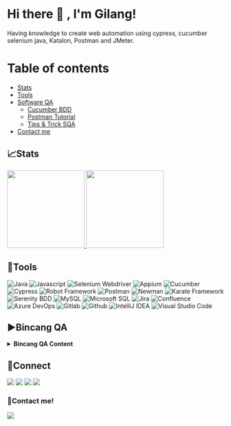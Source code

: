 <!--
**gilangfnd/gilangfnd** is a ✨ _special_ ✨ repository because its `README.md` (this file) appears on your GitHub profile.
Here are some ideas to get you started:
- 🔭 I’m currently working on ...
- 🌱 I’m currently learning ...
- 👯 I’m looking to collaborate on ...
- 🤔 I’m looking for help with ...
- 💬 Ask me about ...
- 📫 How to reach me: ...
- 😄 Pronouns: ...
- ⚡ Fun fact: ...
-->
# Hi there 👋 , I'm Gilang!
Having knowledge to create web automation using cypress, cucumber selenium java, Katalon, Postman and JMeter.

# Table of contents
<!--ts-->
   * [Stats](#stats)
   * [Tools](#tools)
   * [Software QA](#%EF%B8%8Fbincang-qa)
        * [Cucumber BDD](#cucumber-bdd)
        * [Postman Tutorial](#postman)
        * [Tips & Trick SQA](#tips--trick)
   * [Contact me](#contact-me)
<!--te-->


## 📈Stats
<p align="left">
<a href="https://github.com/gilangfnd">
  <img height="180em" src="https://github-readme-stats-eight-theta.vercel.app/api?username=wisnuwm&show_icons=true&theme=algolia&include_all_commits=true&count_private=true"/>
  <img height="180em" src="https://github-readme-stats-eight-theta.vercel.app/api/top-langs/?username=wisnuwm&layout=compact&langs_count=8&theme=algolia"/>
</a>
</p>

## 🔨Tools
![Java](https://img.shields.io/badge/-java-181717?style=for-the-badge&logo=java)
![Javascript](https://img.shields.io/badge/-javascript-181717?style=for-the-badge&logo=javascript)
![Selenium Webdriver](https://img.shields.io/badge/-selenium-181717?style=for-the-badge&logo=selenium)
![Appium](https://img.shields.io/badge/-appium-181717?style=for-the-badge&logo=appium)
![Cucumber](https://img.shields.io/badge/-cucumber-181717?style=for-the-badge&logo=cucumber)
![Cypress](https://img.shields.io/badge/-cypress-181717?style=for-the-badge&logo=cypress)
![Robot Framework](https://img.shields.io/badge/-robotframework-181717?style=for-the-badge&logo=robotframework)
![Postman](https://img.shields.io/badge/-postman-181717?style=for-the-badge&logo=postman)
![Newman](https://img.shields.io/badge/-newman-181717?style=for-the-badge&logo=newman)
![Karate Framework](https://img.shields.io/badge/-karate-181717?style=for-the-badge&logo=karate)
![Serenity BDD](https://img.shields.io/badge/-serenitybdd-181717?style=for-the-badge&logo=serenitybdd)
![MySQL](https://img.shields.io/badge/-mysql-181717?style=for-the-badge&logo=mysql)
![Microsoft SQL](https://img.shields.io/badge/-mssql-181717?style=for-the-badge&logo=mssql)
![Jira](https://img.shields.io/badge/-jira-181717?style=for-the-badge&logo=jira)
![Confluence](https://img.shields.io/badge/-confluence-181717?style=for-the-badge&logo=confluence)
![Azure DevOps](https://img.shields.io/badge/-azuredevops-181717?style=for-the-badge&logo=azuredevops)
![Gitlab](https://img.shields.io/badge/-gitlab-181717?style=for-the-badge&logo=gitlab)
![Github](https://img.shields.io/badge/GitHub-100000?style=for-the-badge&logo=github&logoColor=white)
![IntelliJ IDEA](https://img.shields.io/badge/IntelliJIDEA-000000.svg?style=for-the-badge&logo=intellij-idea&logoColor=white)
![Visual Studio Code](https://img.shields.io/badge/Visual%20Studio%20Code-0078d7.svg?style=for-the-badge&logo=visual-studio-code&logoColor=white)

## ▶️Bincang QA
<details>
 <summary><strong>Bincang QA Content</strong></summary>

### Cucumber BDD
   * (https://github.com/gilangfnd/Cucumber-BDD-)

### Postman
   * [PART 1 Pengenalan & Setup Postman](https://youtu.be/J9SLWV3AAz0)
   * [PART 2 Simple API Testing menggunakan Postman](https://youtu.be/k243eSg8z9g)
   * [PART 3 Pengunaan Environment](https://youtu.be/ASBcVfmbKFI)
   * [PART 4 Postman Assertions](https://youtu.be/R8ea2uqiwmk)
   * [PART 5 Pengenalan & Setup Newman](https://youtu.be/-7NiQDu7ZGk)
   * [PART 6 API Testing menggunakan Newman](https://youtu.be/C6nTVRepvYs)

### Tips & Trick
   * [Portofolio untuk seorang SQA](https://youtu.be/lgp9LIejOOI)
   * [Tugas seorang Junior SQA](https://youtu.be/SeDQTXIkFig)

</details>


## 🔗Connect
<p>
    <a href="https://www.linkedin.com/in/wisnuwm" target="blank"><img src="https://img.shields.io/badge/-linkedin-181717?style=for-the-badge&logo=linkedin" /></a>
     <a href="https://www.instagram.com/wisnumnw/" target="blank"><img src="https://img.shields.io/badge/-instagram-181717?style=for-the-badge&logo=instagram" /></a>
    <a href="https://www.youtube.com/channel/UCLsr3AZJbxy9hB4-4y9H0zA" target="blank"><img src="https://img.shields.io/badge/-youtube-181717?style=for-the-badge&logo=youtube" /></a>
<a href="https://bincangqa.tech/home/" target="blank"><img src="https://img.shields.io/badge/Website-21759B?style=for-the-badge&logo=wordpress&logoColor=white" /></a>
</p>


### 📝Contact me!
<p>
    <a href="mailto: wisnu265@gmail.com" target="blank"><img src="https://img.shields.io/badge/-gmail-181717?style=for-the-badge&logo=gmail" /></a>
</p>
